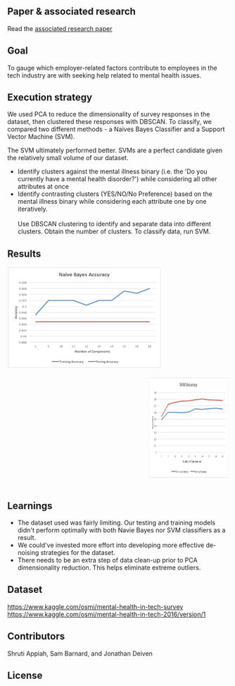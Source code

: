## Paper & associated research

Read the <a href="https://www.researchgate.net/publication/320310808_Density-based_Clustering_of_Workplace_Effects_on_Mental_Health">associated research paper</a>

## Goal

To gauge which employer-related factors contribute to employees in the tech industry are with seeking help related to mental health issues.

## Execution strategy

We used PCA to reduce the dimensionality of survey responses in the dataset, then clustered these responses with DBSCAN. To classify, we compared two different methods - a Naives Bayes Classifier and a Support Vector Machine (SVM). 

The SVM ultimately performed better. SVMs are a perfect candidate given the relatively small volume of our dataset. 

- Identify clusters against the mental illness binary (i.e. the 'Do you currently have a mental health disorder?') while considering all other attributes at once <br/>
- Identify contrasting clusters (YES/NO/No Preference) based on the mental illness binary while considering each attribute one by one iteratively.
<br/><br/>
Use DBSCAN clustering to identify and separate data into different clusters. Obtain the number of clusters. To classify data, run SVM.

## Results

<div style="width: 100%; overflow: hidden;">
	<div width="350px" float="left">
		<img width="350" height="230" src="img/nva.png" alt="Naive Bayes Accuracy">
		<br>
		<br>
	</div>
	<div style="margin-left:320px;" width="500px" float="right">
		<img width="350" height="230" src="img/svm.png" alt="SVM Accuracy">
		<br>
		<br>
	</div>
</div>


## Learnings
- The dataset used was fairly limiting. Our testing and training models didn't perform optimally with both Navie Bayes nor SVM classifiers as a result.
- We could've invested more effort into developing more effective de-noising strategies for the dataset.
- There needs to be an extra step of data clean-up prior to PCA dimensionality reduction. This helps eliminate extreme outliers.

## Dataset

https://www.kaggle.com/osmi/mental-health-in-tech-survey
<br/>
https://www.kaggle.com/osmi/mental-health-in-tech-2016/version/1

## Contributors

Shruti Appiah, Sam Barnard, and Jonathan Deiven

## License
